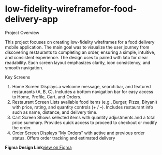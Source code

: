 # low-fidelity-wireframefor-food-delivery-app
Project Overview

This project focuses on creating low-fidelity wireframes for a food delivery mobile application.
The main goal was to visualize the user journey from discovering restaurants to completing an order, ensuring a simple, intuitive, and consistent experience.
The design uses to paired with lato for clear readability.
Each screen layout emphasizes clarity, icon consistency, and smooth navigation.

 Key Screens
1. Home Screen
Displays a welcome message, search bar, and featured restaurants (A, B, C).
Includes a bottom navigation bar for easy access to Home, Profile, Cart, and Orders.
2. Restaurant Screen
Lists available food items (e.g., Burger, Pizza, Biryani) with price, rating, and quantity controls (+ / –).
Includes restaurant info such as name, distance, and delivery time.
3. Cart Screen
Shows selected items with quantity adjustments and a total price summary.
Provides quick access to proceed to checkout or modify the order.
4. Order Screen
Displays “My Orders” with active and previous order status.
Offers order tracking and estimated delivery

**Figma Design Link**[view on Figma](https://www.figma.com/design/978rMUfIo7lE4VFrNzQpNc/Untitled?node-id=16-2&t=XXiJKAkDVlTdrWO0-1)
